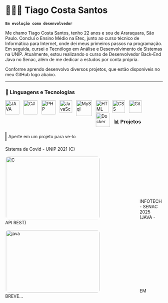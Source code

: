 # 👨🏻‍💻  Tiago Costa Santos

**`Em evolução como desenvolvedor`**


Me chamo Tiago Costa Santos, tenho 22 anos e sou de Araraquara, São Paulo. Concluí o Ensino Médio na Etec, junto ao curso técnico de Informática para Internet, onde dei meus primeiros passos na programação. Em seguida, cursei o Tecnólogo em Análise e Desenvolvimento de Sistemas na UNIP. Atualmente, estou realizando o curso de Desenvolvedor Back-End Java no Senac, além de me dedicar a estudos por conta própria.

Conforme aprendo desenvolvo diversos projetos, que estão disponíveis no meu GitHub logo abaixo.

---

### 🤖 Linguagens e Tecnologias

<img 
    align="left" 
    alt="JAVA"
    title="java" 
    width="45px" 
    style="padding-right: 10px;" 
    src="https://cdn.jsdelivr.net/gh/devicons/devicon@latest/icons/java/java-original-wordmark.svg"       
/>

<img 
    align="left" 
    alt="C#"
    title="C#" 
    width="45px" 
    style="padding-right: 10px;" 
    src="https://cdn.jsdelivr.net/gh/devicons/devicon@latest/icons/csharp/csharp-original.svg"      
/>

<img 
    align="left" 
    alt="PHP" 
    title="PHP"
    width="45px" 
    style="padding-right: 10px;" 
    src="https://cdn.jsdelivr.net/gh/devicons/devicon@latest/icons/php/php-original.svg" 
/>

<img 
    align="left" 
    alt="JavaScript" 
    title="JavaScript"
    width="40px" 
    style="padding-right: 10px;" 
    src="https://cdn.jsdelivr.net/gh/devicons/devicon@latest/icons/javascript/javascript-original.svg" 
/>

<img 
    align="left" 
    alt="MySql"
    title="MySql" 
    width="50px" 
    style="padding-right: 10px;" 
    src="https://cdn.jsdelivr.net/gh/devicons/devicon@latest/icons/mysql/mysql-original-wordmark.svg"      
/>      

<img 
    align="left" 
    alt="HTML"
    title="HTML" 
    width="40px" 
    style="padding-right: 10px;" 
    src="https://cdn.jsdelivr.net/gh/devicons/devicon@latest/icons/html5/html5-original.svg" 
/>

<img 
    align="left" 
    alt="CSS" 
    title="CSS"
    width="40px" 
    style="padding-right: 10px;" 
    src="https://cdn.jsdelivr.net/gh/devicons/devicon@latest/icons/css3/css3-original.svg" 
/>



<img 
    align="left" 
    alt="Git" 
    title="Git"
    width="40px" 
    style="padding-right: 10px;" 
    src="https://cdn.jsdelivr.net/gh/devicons/devicon@latest/icons/git/git-original.svg" 
/>

<img 
    align="left" 
    alt="Docker" 
    title="Docker"
    width="45px" 
    style="padding-right: 10px;" 
    src="https://cdn.jsdelivr.net/gh/devicons/devicon@latest/icons/docker/docker-original-wordmark.svg" 
/>
        

<br/>
<br/>

### 📊 Projetos

<div style="border-left: 4px solid gray; padding: 6px;">
Aperte em um projeto para ve-lo
</div>
<br>
Sistema de Covid - UNIP 2021 (C)
<p>
  
  <a href="https://github.com/TiagoCostaSantos/PIM-IV/tree/main" >
    <img
    align="left"
    src="https://i.postimg.cc/sXnLqKdm/Print-Login.png" 
    width="300" 
    height="200"
    alt="C" 
    title="C"
    style="display:block;margin-right:25%; border:2px solid white; border-radius:10px;"
    />
  </a>
</p>
<br><br><br><br>
<br><br><br><br>
INFOTECH - SENAC 2025 (JAVA - API REST)
<p>
  
  <a href="https://github.com/TiagoCostaSantos/InfoTech" >
    <img
    align="left"
    src="https://i.postimg.cc/fyL3CWDy/INFOTECH.png" 
    width="300" 
    height="200"
    alt="java" 
    title="java"
    style="display:block;margin-right:25%; border:2px solid white; border-radius:10px;"
    />
  </a>
</p>
<br><br><br><br><br><br><br><br><br><br><br>
EM BREVE...
